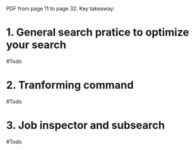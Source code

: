PDF from page 11 to page 32.
Key takeaway:
# 1. General search pratice to optimize your search
#Todo
# 2. Tranforming command
#Todo
# 3. Job inspector and subsearch
#Todo
